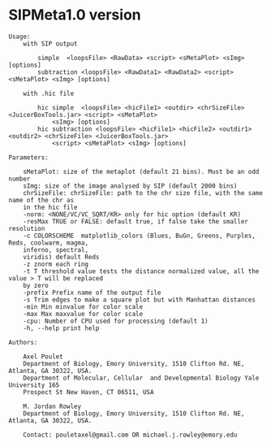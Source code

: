 # SIPMeta1.0 version
			
	Usage:
		with SIP output
			
			simple  <loopsFile> <RawData> <script> <sMetaPlot> <sImg> [options]
			subtraction <loopsFile> <RawData1> <RawData2> <script> <sMetaPlot> <sImg> [options]
			
		with .hic file
			
			hic simple  <loopsFile> <hicFile1> <outdir> <chrSizeFile> <JuicerBoxTools.jar> <script> <sMetaPlot> 
				<sImg> [options]
			hic subtraction <loopsFile> <hicFile1> <hicFile2> <outdir1> <outdir2> <chrSizeFile> <JuicerBoxTools.jar>
				<script> <sMetaPlot> <sImg> [options]
				
	Parameters:
	
		sMetaPlot: size of the metaplot (default 21 bins). Must be an odd number
		sImg: size of the image analysed by SIP (default 2000 bins)
		chrSizeFile: chrSizeFile: path to the chr size file, with the same name of the chr as 
		in the hic file
		-norm: <NONE/VC/VC_SQRT/KR> only for hic option (default KR)
		-resMax TRUE or FALSE: default true, if false take the smaller resolution
		-c COLORSCHEME  matplotlib_colors (Blues, BuGn, Greens, Purples, Reds, coolwarm, magma,
		inferno, spectral,
		viridis) default Reds
		-z znorm each ring
		-t T threshold value tests the distance normalized value, all the value > T will be replaced
		by zero
		-prefix Prefix name of the output file
		-s Trim edges to make a square plot but with Manhattan distances
		-min Min minvalue for color scale
		-max Max maxvalue for color scale
		-cpu: Number of CPU used for processing (default 1)
		-h, --help print help
	
	Authors:
		
		Axel Poulet
		Department of Biology, Emory University, 1510 Clifton Rd. NE, Atlanta, GA 30322, USA.
		Department of Molecular, Cellular  and Developmental Biology Yale University 165
		Prospect St New Haven, CT 06511, USA
		
		M. Jordan Rowley
		Department of Biology, Emory University, 1510 Clifton Rd. NE, Atlanta, GA 30322, USA.
		
		Contact: pouletaxel@gmail.com OR michael.j.rowley@emory.edu